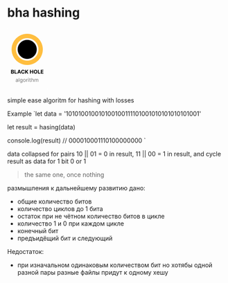 # bha hashing

![Black Hole Logo](https://github.com/pandemozhno/bha/blob/main/logo.png?raw=true)

simple ease algoritm for hashing with losses

Example
`let data = '101010010010100100111101001010101010101001'
 
 let result = hasing(data)
 
 console.log(result) // 000010001110100000000
`

data collapsed for pairs 10 || 01 = 0 in result, 11 || 00 = 1 in result, and cycle result as data for 1 bit 0 or 1

> the same one, once nothing


размышления к дальнейшему развитию
дано:
- общие количество битов
- количество циклов до 1 бита
- остаток при не чётном количество битов в цикле
- количество 1 и 0 при каждом цикле
- конечный бит
- предъидёщий бит и следующий

Недостаток:
- при изначальном одинаковым количеством бит но хотябы одной разной пары разные файлы придут к одному хешу
